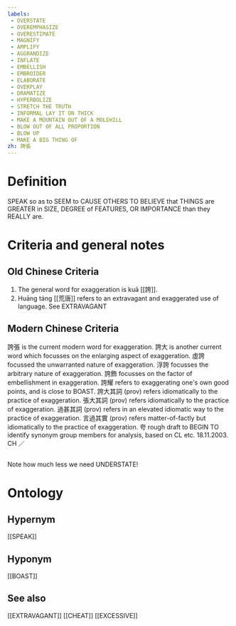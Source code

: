 ```yaml
---
labels: 
 - OVERSTATE
 - OVEREMPHASIZE
 - OVERESTIMATE
 - MAGNIFY
 - AMPLIFY
 - AGGRANDIZE
 - INFLATE
 - EMBELLISH
 - EMBROIDER
 - ELABORATE
 - OVERPLAY
 - DRAMATIZE
 - HYPERBOLIZE
 - STRETCH THE TRUTH
 - INFORMAL LAY IT ON THICK
 - MAKE A MOUNTAIN OUT OF A MOLEHILL
 - BLOW OUT OF ALL PROPORTION
 - BLOW UP
 - MAKE A BIG THING OF
zh: 誇張
---
```


# Definition
SPEAK so as to SEEM to CAUSE OTHERS TO BELIEVE that THINGS are GREATER in SIZE, DEGREE of FEATURES, OR IMPORTANCE than they REALLY are.
# Criteria and general notes
## Old Chinese Criteria
1. The general word for exaggeration is kuā [[誇]].
2. Huāng táng [[荒唐]] refers to an extravagant and exaggerated use of language. See EXTRAVAGANT
## Modern Chinese Criteria
誇張 is the current modern word for exaggeration.
誇大 is another current word which focusses on the enlarging aspect of exaggeration.
虛誇 focussed the unwarranted nature of exaggeration.
浮誇 focusses the arbitrary nature of exaggeration.
誇飾 focusses on the factor of embellishment in exaggeration.
誇耀 refers to exaggerating one's own good points, and is close to BOAST.
誇大其詞 (prov) refers idiomatically to the practice of exaggeration.
張大其詞 (prov) refers idiomatically to the practice of exaggeration.
過甚其詞 (prov) refers in an elevated idiomatic way to the practice of exaggeration.
言過其實 (prov) refers matter-of-factly but idiomatically to the practice of exaggeration.
夸
rough draft to BEGIN TO identify synonym group members for analysis, based on CL etc. 18.11.2003. CH ／
## 
Note how much less we need UNDERSTATE!
# Ontology

## Hypernym
[[SPEAK]]
## Hyponym
[[BOAST]]
## See also
[[EXTRAVAGANT]]
[[CHEAT]]
[[EXCESSIVE]]